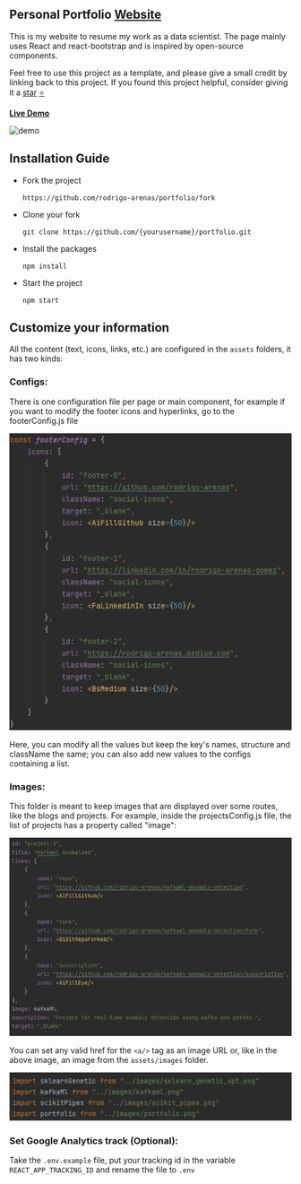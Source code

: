 
<h2>
  Personal Portfolio
  <a href="https://rodrigo-arenas.github.io/portfolio" target="_blank">Website</a>
</h2>

This is my website to resume my work as a data scientist.
The page mainly uses React and react-bootstrap and is inspired by open-source components.

Feel free to use this project as a template, and please give a small credit by linking back to this project.
If you found this project helpful, consider giving it a 
[star](https://github.com/rodrigo-arenas/portfolio/stargazers) [⭐](https://github.com/rodrigo-arenas/portfolio/stargazers)

**[Live Demo](https://rodrigo-arenas.github.io/portfolio/)**

<img src="./src/assets/images/website.gif" alt="demo">


## Installation Guide

* Fork the project 
  ```
  https://github.com/rodrigo-arenas/portfolio/fork
  ```
* Clone your fork
  ```
  git clone https://github.com/{yourusername}/portfolio.git
  ```
* Install the packages
  ```
  npm install
  ```
* Start the project
  ```
  npm start
  ```

## Customize your information

All the content (text, icons, links, etc.) are configured in the `assets` folders,
it has two kinds:

### Configs:

There is one configuration file per page or main component, for example if you want
to modify the footer icons and hyperlinks, go to the footerConfig.js file

![footer](src/assets/images/footer.png)

Here, you can modify all the values but keep the key's names, structure and className the same; 
you can also add new values to the configs containing a list.


### Images:

This folder is meant to keep images that are displayed over some routes, like the blogs and projects.
For example, inside the projectsConfig.js file, the list of projects has a property called "image":

![projects_config.png](src/assets/images/projects_config.png)

You can set any valid href for the `<a/>` tag as an image URL or, like in the above image, 
an image from the `assets/images` folder.

![projects_images](projects_images.png)


### Set Google Analytics track (Optional):

Take the `.env.example` file, put your tracking id in the 
variable `REACT_APP_TRACKING_ID` and rename the file to `.env`
